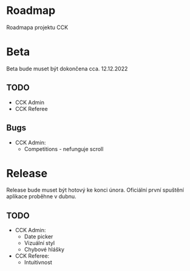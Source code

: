 # Roadmap

Roadmapa projektu CCK

# Beta

Beta bude muset být dokončena cca. 12.12.2022

## TODO

- CCK Admin
- CCK Referee

## Bugs

- CCK Admin:
  - Competitions - nefunguje scroll

# Release

Release bude muset být hotový ke konci února. Oficiální první spuštění aplikace proběhne v dubnu.

## TODO

- CCK Admin:
  - Date picker
  - Vizuální styl
  - Chybové hlášky
- CCK Referee:
  - Intuitivnost
